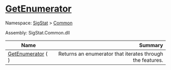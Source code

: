# [GetEnumerator](./Signature-100663446.md)

Namespace: [SigStat]() > [Common](./../README.md)

Assembly: SigStat.Common.dll

| Name | Summary  |
| ------| -----------:|
| [GetEnumerator](./Signature-100663446.md) (  ) | Returns an enumerator that iterates through the features.
